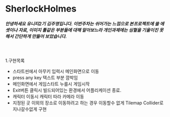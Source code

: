 # SherlockHolmes
##### 안녕하세요 유니티2기 김주영입니다. 이번주차는 쉬어가는 느낌으로 본프로젝트에 쓸 에셋이나 자료, 이미지 툴같은 부분들에 대해 알아보느라 개인과제에는 심혈을 기울이진 못해서 간단하게 만들어 보았습니다. 
</br></br>
1.구현목록
</br>
- 스타트씬에서 아무키 입력시 메인화면으로 이동</br>
- press any key 텍스트 부분 깜박임</br>
- 메인화면에서 게임스타트 누를시 게임시작</br>
- Exit버튼 클릭시 빌드되어있는 환경에서 어플리케이션 종료.</br>
- 캐릭터 이동시 캐릭터 따라 카메라 이동</br>
- 지정된 곳 이외의 장소로 이동하려고 하는 경우 이동할수 없게 Tilemap Collider로 지나갈수없게 구현 </br>


